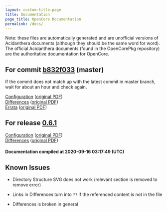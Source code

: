 ```yaml
---
layout: custom-title-page
title: Documentation
page_title: OpenCore Documentation
permalink: /docs/
---
```

Note: these files are automatically generated and are unofficial versions of Acidanthera documents (although they should be the same word for word). The official Acidanthera documents (found in the OpenCorePkg repository) are the authoritative documentation for OpenCore.

## For commit [b832f033](https://github.com/acidanthera/OpenCorePkg/tree/b832f0332b9dab08993fd638168b36e948f3b7c4) (master)

If the commit does not match up with the latest commit in master branch, wait for about an hour and check again.

[Configuration](latest/Configuration.html) ([original PDF](https://github.com/acidanthera/OpenCorePkg/blob/b832f0332b9dab08993fd638168b36e948f3b7c4/Docs/Configuration.pdf))
<br>
[Differences](latest/Differences.html) ([original PDF](https://github.com/acidanthera/OpenCorePkg/blob/b832f0332b9dab08993fd638168b36e948f3b7c4/Docs/Differences/Differences.pdf))
<br>
[Errata](latest/Errata.html) ([original PDF](https://github.com/acidanthera/OpenCorePkg/blob/b832f0332b9dab08993fd638168b36e948f3b7c4/Docs/Errata/Errata.pdf))

## For release [0.6.1](https://github.com/acidanthera/OpenCorePkg/tree/0.6.1)

[Configuration](release/Configuration.html) ([original PDF](https://github.com/acidanthera/OpenCorePkg/blob/0.6.1/Docs/Configuration.pdf))
<br>
[Differences](release/Differences.html) ([original PDF](https://github.com/acidanthera/OpenCorePkg/blob/0.6.1/Docs/Differences/Differences.pdf))

#### Documentation compiled at 2020-09-16 03:17:49 (UTC)

## Known Issues

* Directory Structure SVG does not work (relevant section is removed to remove error)

* Links in Differences turn into `??` if the referenced content is not in the file

* Differences is broken in general
